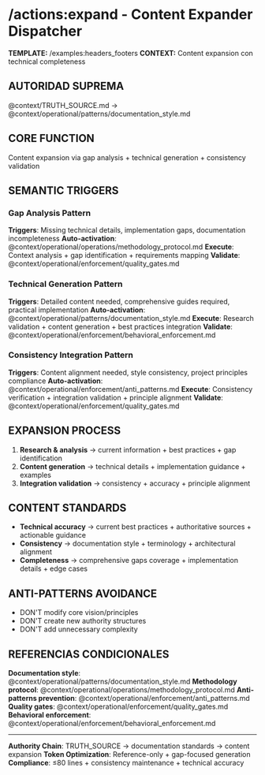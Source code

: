 # /actions:expand - Content Expander Dispatcher

**TEMPLATE:** /examples:headers_footers
**CONTEXT:** Content expansion con technical completeness

## AUTORIDAD SUPREMA
@context/TRUTH_SOURCE.md → @context/operational/patterns/documentation_style.md

## CORE FUNCTION
Content expansion via gap analysis + technical generation + consistency validation

## SEMANTIC TRIGGERS

### Gap Analysis Pattern
**Triggers**: Missing technical details, implementation gaps, documentation incompleteness
**Auto-activation**: @context/operational/operations/methodology_protocol.md
**Execute**: Context analysis + gap identification + requirements mapping
**Validate**: @context/operational/enforcement/quality_gates.md

### Technical Generation Pattern
**Triggers**: Detailed content needed, comprehensive guides required, practical implementation
**Auto-activation**: @context/operational/patterns/documentation_style.md
**Execute**: Research validation + content generation + best practices integration
**Validate**: @context/operational/enforcement/behavioral_enforcement.md

### Consistency Integration Pattern
**Triggers**: Content alignment needed, style consistency, project principles compliance
**Auto-activation**: @context/operational/enforcement/anti_patterns.md
**Execute**: Consistency verification + integration validation + principle alignment
**Validate**: @context/operational/enforcement/quality_gates.md

## EXPANSION PROCESS
1. **Research & analysis** → current information + best practices + gap identification
2. **Content generation** → technical details + implementation guidance + examples
3. **Integration validation** → consistency + accuracy + principle alignment

## CONTENT STANDARDS
- **Technical accuracy** → current best practices + authoritative sources + actionable guidance
- **Consistency** → documentation style + terminology + architectural alignment
- **Completeness** → comprehensive gaps coverage + implementation details + edge cases

## ANTI-PATTERNS AVOIDANCE
- DON'T modify core vision/principles
- DON'T create new authority structures
- DON'T add unnecessary complexity

## REFERENCIAS CONDICIONALES
**Documentation style**: @context/operational/patterns/documentation_style.md
**Methodology protocol**: @context/operational/operations/methodology_protocol.md
**Anti-patterns prevention**: @context/operational/enforcement/anti_patterns.md
**Quality gates**: @context/operational/enforcement/quality_gates.md
**Behavioral enforcement**: @context/operational/enforcement/behavioral_enforcement.md

---
**Authority Chain**: TRUTH_SOURCE → documentation standards → content expansion
**Token Optimization**: Reference-only + gap-focused generation
**Compliance**: ≤80 lines + consistency maintenance + technical accuracy